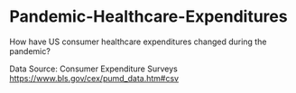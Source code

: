 # Pandemic-Healthcare-Expenditures
How have US consumer healthcare expenditures changed during the pandemic?

Data Source: Consumer Expenditure Surveys
https://www.bls.gov/cex/pumd_data.htm#csv
